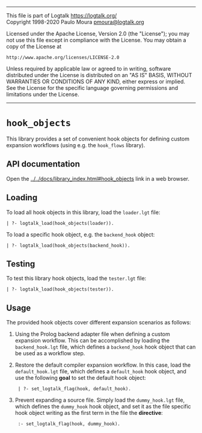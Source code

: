 ________________________________________________________________________

This file is part of Logtalk <https://logtalk.org/>  
Copyright 1998-2020 Paulo Moura <pmoura@logtalk.org>

Licensed under the Apache License, Version 2.0 (the "License");
you may not use this file except in compliance with the License.
You may obtain a copy of the License at

    http://www.apache.org/licenses/LICENSE-2.0

Unless required by applicable law or agreed to in writing, software
distributed under the License is distributed on an "AS IS" BASIS,
WITHOUT WARRANTIES OR CONDITIONS OF ANY KIND, either express or implied.
See the License for the specific language governing permissions and
limitations under the License.
________________________________________________________________________


`hook_objects`
==============

This library provides a set of convenient hook objects for defining custom
expansion workflows (using e.g. the `hook_flows` library).


API documentation
-----------------

Open the [../../docs/library_index.html#hook_objects](../../docs/library_index.html#hook_objects)
link in a web browser.


Loading
-------

To load all hook objects in this library, load the `loader.lgt` file:

	| ?- logtalk_load(hook_objects(loader)).

To load a specific hook object, e.g. the `backend_hook` object:

	| ?- logtalk_load(hook_objects(backend_hook)).


Testing
-------

To test this library hook objects, load the `tester.lgt` file:

	| ?- logtalk_load(hook_objects(tester)).


Usage
-----

The provided hook objects cover different expansion scenarios as follows:

1. Using the Prolog backend adapter file when defining a custom expansion
workflow. This can be accomplished by loading the `backend_hook.lgt` file,
which defines a `backend_hook` hook object that can be used as a workflow
step.

2. Restore the default compiler expansion workflow. In this case, load the
`default_hook.lgt` file, which defines a `default_hook` hook object, and
use the following **goal** to set the default hook object:

		| ?- set_logtalk_flag(hook, default_hook).

3. Prevent expanding a source file. Simply load the `dummy_hook.lgt` file,
which defines the `dummy_hook` hook object, and set it as the file specific
hook object writing as the first term in the file the **directive**:

		:- set_logtalk_flag(hook, dummy_hook).
